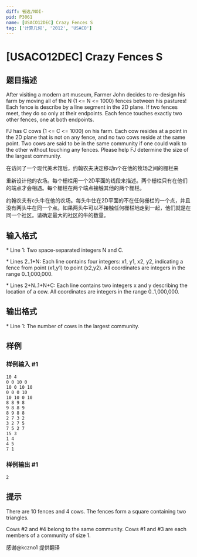 ```yaml
---
diff: 省选/NOI-
pid: P3061
name: [USACO12DEC] Crazy Fences S
tag: ['计算几何', '2012', 'USACO']
---
```

# [USACO12DEC] Crazy Fences S
## 题目描述

After visiting a modern art museum, Farmer John decides to re-design his farm by moving all of the N (1 <= N <= 1000) fences between his pastures! Each fence is describe by a line segment in the 2D plane.  If two fences meet, they do so only at their endpoints.  Each fence touches exactly two other fences, one at both endpoints.

FJ has C cows (1 <= C <= 1000) on his farm.  Each cow resides at a point in the 2D plane that is not on any fence, and no two cows reside at the same point.  Two cows are said to be in the same community if one could walk to the other without touching any fences.  Please help FJ determine the size of the largest community.

 
在访问了一个现代美术馆后，约翰农夫决定移动n个在他的牧场之间的栅栏来


重新设计他的农场。每个栅栏用一个2D平面的线段来描述。两个栅栏只有在他们的端点才会相遇。每个栅栏在两个端点接触其他的两个栅栏。


约翰农夫有c头牛在他的农场。每头牛住在2D平面的不在任何栅栏的一个点，并且没有两头牛在同一个点。如果两头牛可以不接触任何栅栏地走到一起，他们就是在同一个社区。请确定最大的社区的牛的数量。

## 输入格式

\* Line 1: Two space-separated integers N and C.

\* Lines 2..1+N: Each line contains four integers: x1, y1, x2, y2, indicating a fence from point (x1,y1) to point (x2,y2).  All coordinates are integers in the range 0..1,000,000.

\* Lines 2+N..1+N+C: Each line contains two integers x and y describing the location of a cow.  All coordinates are integers in the range 0..1,000,000.

## 输出格式

\* Line 1: The number of cows in the largest community.

## 样例

### 样例输入 #1
```
10 4 
0 0 10 0 
10 0 10 10 
0 0 0 10 
10 10 0 10 
8 8 9 8 
9 8 8 9 
8 9 8 8 
2 7 3 2 
3 2 7 5 
7 5 2 7 
15 3 
1 4 
4 5 
7 1 

```
### 样例输出 #1
```
2 

```
## 提示

There are 10 fences and 4 cows.  The fences form a square containing two triangles.


Cows #2 and #4 belong to the same community.  Cows #1 and #3 are each members of a community of size 1.


感谢@kczno1 提供翻译

